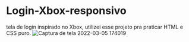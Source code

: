 # Login-Xbox-responsivo
tela de login inspirado no Xbox, utilizei esse projeto pra praticar HTML e CSS puro.
![Captura de tela 2022-03-05 174019](https://user-images.githubusercontent.com/93662977/156899574-8a028e0e-e3b0-4adf-8419-407a2d5c3b88.png)
